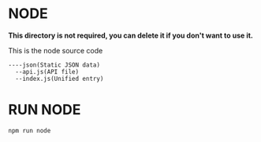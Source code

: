 # NODE

**This directory is not required, you can delete it if you don't want to use it.**

This is the node source code

```
----json(Static JSON data)
  --api.js(API file)
  --index.js(Unified entry)
```

# RUN NODE
```
npm run node 

```
